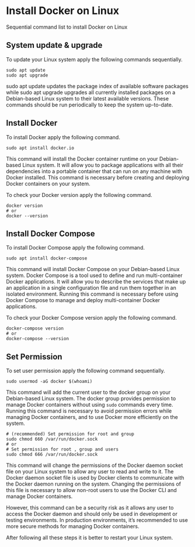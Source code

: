# Install Docker on Linux

Sequential command list to install Docker on Linux

## System update & upgrade

To update your Linux system apply the following commands sequentially.

```shell
sudo apt update
sudo apt upgrade
```

sudo apt update updates the package index of available software packages while sudo apt upgrade upgrades all currently installed packages on a Debian-based Linux system to their latest available versions. These commands should be run periodically to keep the system up-to-date.

## Install Docker

To install Docker apply the following command.

```shell
sudo apt install docker.io
```

This command will install the Docker container runtime on your Debian-based Linux system. It will allow you to package applications with all their dependencies into a portable container that can run on any machine with Docker installed. This command is necessary before creating and deploying Docker containers on your system.

To check your Docker version apply the following command.

```shell
docker version
# or
docker --version
```

## Install Docker Compose

To install Docker Compose apply the following command.

```shell
sudo apt install docker-compose
```

This command will install Docker Compose on your Debian-based Linux system. Docker Compose is a tool used to define and run multi-container Docker applications. It will allow you to describe the services that make up an application in a single configuration file and run them together in an isolated environment. Running this command is necessary before using Docker Compose to manage and deploy multi-container Docker applications.

To check your Docker Compose version apply the following command.

```shell
docker-compose version
# or
docker-compose --version
```

## Set Permission

To set user permission apply the following command sequentially.

```shell
sudo usermod -aG docker $(whoami)
```

This command will add the current user to the docker group on your Debian-based Linux system. The docker group provides permission to manage Docker containers without using `sudo` commands every time. Running this command is necessary to avoid permission errors while managing Docker containers, and to use Docker more efficiently on the system.

```shell
# (recommended) Set permission for root and group 
sudo chmod 660 /var/run/docker.sock
# or 
# Set permission for root , group and users 
sudo chmod 666 /var/run/docker.sock
```

This command will change the permissions of the Docker daemon socket file on your Linux system to allow any user to read and write to it. The Docker daemon socket file is used by Docker clients to communicate with the Docker daemon running on the system. Changing the permissions of this file is necessary to allow non-root users to use the Docker CLI and manage Docker containers.

However, this command can be a security risk as it allows any user to access the Docker daemon and should only be used in development or testing environments. In production environments, it’s recommended to use more secure methods for managing Docker containers.

After following all these steps it is better to restart your Linux system.
